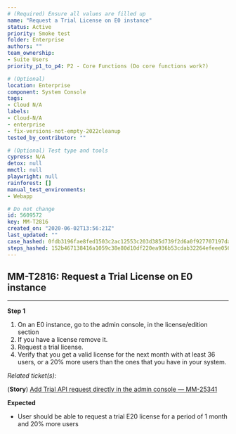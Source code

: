 ```yaml
---
# (Required) Ensure all values are filled up
name: "Request a Trial License on E0 instance"
status: Active
priority: Smoke test
folder: Enterprise
authors: ""
team_ownership:
- Suite Users
priority_p1_to_p4: P2 - Core Functions (Do core functions work?)

# (Optional)
location: Enterprise
component: System Console
tags:
- Cloud N/A
labels:
- Cloud-N/A
- enterprise
- fix-versions-not-empty-2022cleanup
tested_by_contributor: ""

# (Optional) Test type and tools
cypress: N/A
detox: null
mmctl: null
playwright: null
rainforest: []
manual_test_environments:
- Webapp

# Do not change
id: 5609572
key: MM-T2816
created_on: "2020-06-02T13:56:21Z"
last_updated: ""
case_hashed: 0fdb3196fae8fed1503c2ac12553c203d385d739f2d6a0f927707197da3a781c3bc44b1d38ca12c00cd0551041e239ca
steps_hashed: 152b467138416a1059c38e80d10df220ea936b53cdab32264efeee056dbdd138bd0dd53cf02391b4a4316c25cc4c3c49
---
```


<!-- (Auto-generated) Based on frontmatter's "key" and "name" -->

## MM-T2816: Request a Trial License on E0 instance

---

**Step 1**

1. On an E0 instance, go to the admin console, in the license/edition section
2. If you have a license remove it.
3. Request a trial license.
4. Verify that you get a valid license for the next month with at least 36 users, or a 20% more users than the ones that you have in your system.

_Related ticket(s):_

(**Story**) [Add Trial API request directly in the admin console — MM-25341](https://mattermost.atlassian.net/browse/MM-25341)

**Expected**

- User should be able to request a trial E20 license for a period of 1 month and 20% more users
